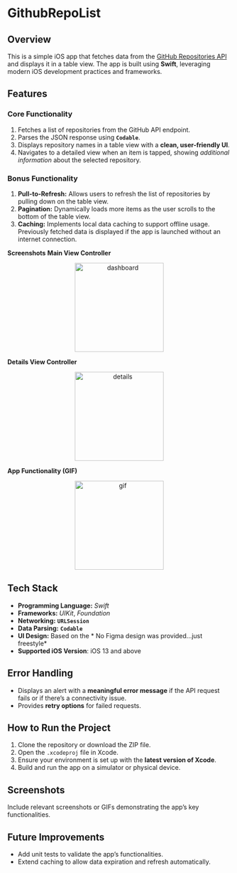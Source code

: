 # GithubRepoList

## Overview  
This is a simple iOS app that fetches data from the [GitHub Repositories API](https://api.github.com/repositories) and displays it in a table view. The app is built using **Swift**, leveraging modern iOS development practices and frameworks.  

## Features  
### Core Functionality  
1. Fetches a list of repositories from the GitHub API endpoint.  
2. Parses the JSON response using **`Codable`**.  
3. Displays repository names in a table view with a **clean, user-friendly UI**.  
4. Navigates to a detailed view when an item is tapped, showing *additional information* about the selected repository.  

### Bonus Functionality  
1. **Pull-to-Refresh:** Allows users to refresh the list of repositories by pulling down on the table view.  
2. **Pagination:** Dynamically loads more items as the user scrolls to the bottom of the table view.  
3. **Caching:** Implements local data caching to support offline usage. Previously fetched data is displayed if the app is launched without an internet connection.  

**Screenshots**
**Main View Controller**

<div align="center">
  <img src="https://github.com/user-attachments/assets/21969e9f-d9de-4596-a99f-fedc62a8d0cc" alt="dashboard" width="200">
</div>

**Details View Controller**

<div align="center">
  <img src="https://github.com/user-attachments/assets/69360927-c78b-4df6-ad65-11523b66cdf7" alt="details" width="200">
</div>

**App Functionality (GIF)**

<div align="center">
  <img src="https://github.com/user-attachments/assets/9f08639c-0e32-4a69-aa2f-b7013123a389" alt="gif" width="200">
</div>

## Tech Stack  
- **Programming Language:** *Swift*  
- **Frameworks:** *UIKit*, *Foundation*  
- **Networking:** **`URLSession`**  
- **Data Parsing:** **`Codable`**  
- **UI Design:** Based on the * No Figma design was provided...just freestyle*
- **Supported iOS Version**: iOS 13 and above

## Error Handling  
- Displays an alert with a **meaningful error message** if the API request fails or if there’s a connectivity issue.  
- Provides **retry options** for failed requests.  

## How to Run the Project  
1. Clone the repository or download the ZIP file.  
2. Open the `.xcodeproj` file in Xcode.  
3. Ensure your environment is set up with the **latest version of Xcode**.  
4. Build and run the app on a simulator or physical device.  

## Screenshots  
Include relevant screenshots or GIFs demonstrating the app’s key functionalities.  

## Future Improvements  
- Add unit tests to validate the app’s functionalities.  
- Extend caching to allow data expiration and refresh automatically.  
